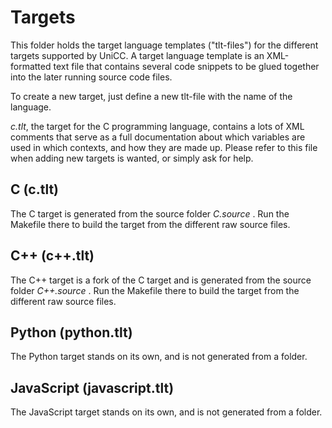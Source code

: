 # Targets

This folder holds the target language templates ("tlt-files") for the different
targets supported by UniCC. A target language template is an XML-formatted text
file that contains several code snippets to be glued together into the later
running source code files.

To create a new target, just define a new tlt-file with the name of the
language.

_c.tlt_, the target for the C programming language, contains a lots of XML
comments that serve as a full documentation about which variables are used in
which contexts, and how they are made up. Please refer to this file when adding
new targets is wanted, or simply ask for help.

## C (c.tlt)

The C target is generated from the source folder _C.source_ .
Run the Makefile there to build the target from the different raw source files.

## C++ (c++.tlt)

The C++ target is a fork of the C target and is generated from the source folder
_C++.source_ . Run the Makefile there to build the target from the different
raw source files.

## Python (python.tlt)

The Python target stands on its own, and is not generated from a folder.

## JavaScript (javascript.tlt)

The JavaScript target stands on its own, and is not generated from a folder.
